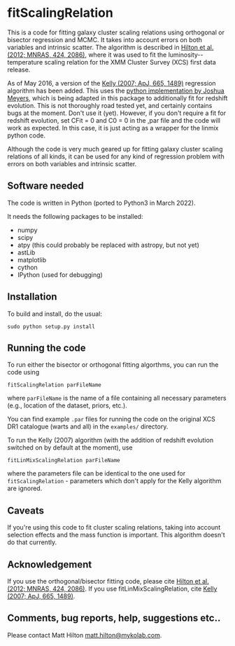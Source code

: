 # fitScalingRelation

This is a code for fitting galaxy cluster scaling relations using orthogonal or bisector regression and MCMC. It takes
into account errors on both variables and intrinsic scatter. The algorithm is described in [Hilton et al. 
(2012; MNRAS, 424, 2086)](http://adsabs.harvard.edu/abs/2012MNRAS.424.2086H), where it was used to fit the 
luminosity--temperature scaling relation for the XMM Cluster Survey (XCS) first data release.

As of May 2016, a version of the [Kelly (2007; ApJ, 665, 1489)](http://adsabs.harvard.edu/abs/2007ApJ...665.1489K)
regression algorithm has been added. This uses the [python implementation by Joshua Meyers](https://github.com/jmeyers314/linmix),
which is being adapted in this package to additionally fit for redshift evolution. This is not thoroughly
road tested yet, and certainly contains bugs at the moment. Don't use it (yet). However, if you don't require
a fit for redshift evolution, set CFit = 0 and C0 = 0 in the ,par file and the code will work as expected.
In this case, it is just acting as a wrapper for the linmix python code.

Although the code is very much geared up for fitting galaxy cluster scaling relations of all kinds, it can
be used for any kind of regression problem with errors on both variables and intrinsic scatter.

## Software needed

The code is written in Python (ported to Python3 in March 2022). 

It needs the following packages to be installed:
    
* numpy
* scipy
* atpy (this could probably be replaced with astropy, but not yet)
* astLib
* matplotlib
* cython
* IPython (used for debugging)

## Installation

To build and install, do the usual:
    
```sudo python setup.py install```

## Running the code

To run either the bisector or orthogonal fitting algorthms, you can run the code using

```fitScalingRelation parFileName```

where `parFileName` is the name of a file containing all necessary parameters (e.g., location of the dataset,
priors, etc.).

You can find example `.par` files for running the code on the original XCS DR1 catalogue (warts and all) in
the `examples/` directory.

To run the Kelly (2007) algorithm (with the addition of redshift evolution switched on by default at the 
moment), use

```fitLinMixScalingRelation parFileName```

where the parameters file can be identical to the one used for ```fitScalingRelation``` - parameters
which don't apply for the Kelly algorithm are ignored.

## Caveats

If you're using this code to fit cluster scaling relations, taking into account selection effects and the 
mass function is important. This algorithm doesn't do that currently.

## Acknowledgement

If you use the orthogonal/bisector fitting code, please cite [Hilton et al. (2012; MNRAS, 424, 2086)](http://adsabs.harvard.edu/abs/2012MNRAS.424.2086H). 
If you use fitLinMixScalingRelation, cite [Kelly (2007; ApJ, 665, 1489)](http://adsabs.harvard.edu/abs/2007ApJ...665.1489K).

## Comments, bug reports, help, suggestions etc..

Please contact Matt Hilton <matt.hilton@mykolab.com>.
